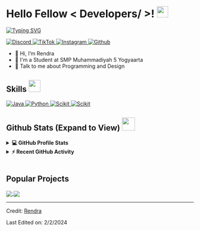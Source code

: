 <h1> Hello Fellow < Developers/ >! <img src = "https://raw.githubusercontent.com/MartinHeinz/MartinHeinz/master/wave.gif" width = 30px> </h1>
<p align='center'>
</p>

<p>
	<a href="https://git.io/typing-svg"><img src="https://readme-typing-svg.herokuapp.com?font=IBM+Plex+Sans&pause=1000&random=false&width=460&lines=Welcome+to+my+Github+Profile;I'm+a+Student+at+SMP+Muhammadiyah+5+Yogyakarta;I'm+a+Beginner+Programmer" alt="Typing SVG" /></a>
</p>

   <a href="https://discord.com/users/941844949824069692" target="_blank">
    <img alt="Discord" src="https://img.shields.io/badge/Discord-5165f6?style=for-the-badge&logo=discord&logoColor=white">
  </a>   
   <a href="https://www.tiktok.com/@renx.freya?_t=8jPWtEIHiJW&_r=1" target="_blank">
    <img alt="TikTok" src="https://img.shields.io/badge/TikTok-010101?style=for-the-badge&logo=tiktok&logoColor=white">
  </a>  
  <a href="https://instagram.com/pandhu.rendra?igshid=OGQ5ZDc2ODk2ZA==" target="_blank">
    <img alt="Instagram" src="https://img.shields.io/badge/Instagram-a436b3?style=for-the-badge&logo=instagram&logoColor=white">
  </a>  
 <a href="https://github.com/pandhu-rendra" target="_blank">
    <img alt="Github" src="https://img.shields.io/badge/Github-333333?style=for-the-badge&logo=github&logoColor=white">
  </a>

- 👋 Hi, I’m Rendra
- 💼 I'm a Student at SMP Muhammadiyah 5 Yogyaarta
- 💬 Talk to me about Programming and Design

<h2> Skills <img src = "https://media2.giphy.com/media/QssGEmpkyEOhBCb7e1/giphy.gif?cid=ecf05e47a0n3gi1bfqntqmob8g9aid1oyj2wr3ds3mg700bl&rid=giphy.gif" width = 32px> </h2>
<a href="https://www.java.com" target="_blank"> 
    <img alt="Java" src="https://img.shields.io/badge/JavaScript-ED8B00?style=for-the-badge&logo=JavaScript&logoColor=white">
  </a>

   <a href="https://www.html.com" target="_blank">
    <img alt="Python" src="https://img.shields.io/badge/Html5-e34f26?style=for-the-badge&logo=html5&logoColor=white">
  </a>

   <a href="https://css3.com" target="_blank">
    <img alt="Scikit" src="https://img.shields.io/badge/css-264de4?style=for-the-badge&logo=css3&logoColor=white">
  </a>

  <a href="https://www.python.org" target="_blank">
    <img alt="Scikit" src="https://img.shields.io/badge/python-ffdc00?style=for-the-badge&logo=python&logoColor=blue">
  </a>

<h2> Github Stats (Expand to View) <img src = "https://i.pinimg.com/originals/65/c4/f4/65c4f452571be1261e9c623f7da488ac.gif" width = 35px> </h2>

<details> 
  <summary><b>💻 GitHub Profile Stats</b></summary>
  <br/>
  <p align="center">
    <a href="https://github.com/anuraghazra/github-readme-stats"><img alt="Rendra Github Stats" src="https://github-readme-stats.vercel.app/api?username=pandhu-rendra&show_icons=true&count_private=true&theme=algolia" height="192px"/></a>
<br/>
  &nbsp;
	  <img src="https://github-readme-stats.vercel.app/api/top-langs?username=pandhu-rendra&show_icons=true&locale=en&layout=compact&theme=algolia" alt="rendra" height="192px"/>
  <br/>
  </p>
</details>


<details>
  <summary><b>⚡ Recent GitHub Activity</b></summary>
  <br/>
   <a href="https://github.com/pandhu-rendra"><img alt="Rendra Activity Graph" src="https://github-readme-activity-graph.vercel.app/graph?username=pandhu-rendra&theme=react-dark" /></a>
  <br/>

</details>

<br/>

## Popular Projects
<a href="https://github.com/pandhu-rendra/Custom-Activity">
  <!-- Change the `github-readme-stats.anuraghazra1.vercel.app` to `github-readme-stats.vercel.app`  -->
  <img align="center" src="https://github-readme-stats.anuraghazra1.vercel.app/api/pin/?username=pandhu-rendra&repo=Custom-Activity&theme=onedark" />
</a>  


<a href="https://github.com/pandhu-rendra/overwrite-bot">
  <!-- Change the `github-readme-stats.anuraghazra1.vercel.app` to `github-readme-stats.vercel.app`  -->
  <img align="center" src="https://github-readme-stats.anuraghazra1.vercel.app/api/pin/?username=pandhu-rendra&repo=Auto-Responder&theme=onedark" />
</a> 

----------------------------------------------------------------------
Credit: [Rendra](https://github.com/pandhu-rendra)

Last Edited on: 2/2/2024
